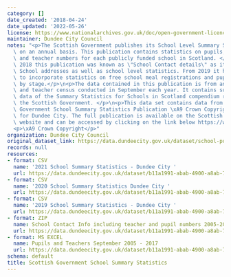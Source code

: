 ```yaml
---
category: []
date_created: '2018-04-24'
date_updated: '2022-05-26'
license: https://www.nationalarchives.gov.uk/doc/open-government-licence/version/3/
maintainer: Dundee City Council
notes: "<p>The Scottish Government publishes its School Level Summary Statistics publication\
  \ on an annual basis. This publication contains statistics on pupils, school characteristics\
  \ and teacher numbers for each publicly funded school in Scotland. </p>\n<p>Up until\
  \ 2018 this publication was known as \"School Contact details\" as it contained\
  \ School addresses as well as school level statistics. From 2019 it has been updated\
  \ to incorporate statistics on free school meal registrations and pupil numbers\
  \ by stage.</p>\n<p>The data contained in this publication is from annual pupil\
  \ and teacher census conducted in September each year. It contains supplementary\
  \ data of the Summary Statistics for Schools in Scotland compendium released by\
  \ the Scottish Government. </p>\n<p>This data set contains data from the Scottish\
  \ Government School Summary Statistics Publication \xA9 Crown Copyright filtered\
  \ for Dundee City. The full publication is available on the Scottish Government\
  \ website and can be accessed by clicking on the link below https://www.gov.scot/publications/school-level-summary-statistics/</p>\n\
  <p>\xA9 Crown Copyright</p>"
organization: Dundee City Council
original_dataset_link: https://data.dundeecity.gov.uk/dataset/school-pupil-rolls-and-fte-teachers
records: null
resources:
- format: CSV
  name: '2021 School Summary Statistics - Dundee City '
  url: https://data.dundeecity.gov.uk/dataset/b11a1991-abab-4900-a8ab-731239ada4ab/resource/d52eb623-aa5b-41de-a097-a91a9ef0e6aa/download/2021_-dundee_schools_data.csv
- format: CSV
  name: '2020 School Summary Statistics Dundee City '
  url: https://data.dundeecity.gov.uk/dataset/b11a1991-abab-4900-a8ab-731239ada4ab/resource/86385818-1e60-4f60-8148-f4b787054b99/download/2020_school_summary_dundee_data.csv
- format: CSV
  name: '2019 School Summary Statistics - Dundee City '
  url: https://data.dundeecity.gov.uk/dataset/b11a1991-abab-4900-a8ab-731239ada4ab/resource/547e2ec5-f273-49c5-af77-60759272dc63/download/2019_school_summary_dundee_data.csv
- format: ZIP
  name: School Contact Info including teacher and pupil numbers 2005-2018
  url: https://data.dundeecity.gov.uk/dataset/b11a1991-abab-4900-a8ab-731239ada4ab/resource/9999b612-6e50-4c9b-9fdf-7bfca6a5b312/download/total-pupils-and-teachers-sept-2005-2018.zip
- format: MS EXCEL
  name: Pupils and Teachers September 2005 - 2017
  url: https://data.dundeecity.gov.uk/dataset/b11a1991-abab-4900-a8ab-731239ada4ab/resource/b8d10c39-8dc8-4415-b795-553d11a0865e/download/total-pupils-and-teachers-sept-2017.xlsx
schema: default
title: Scottish Government School Summary Statistics
---
```

